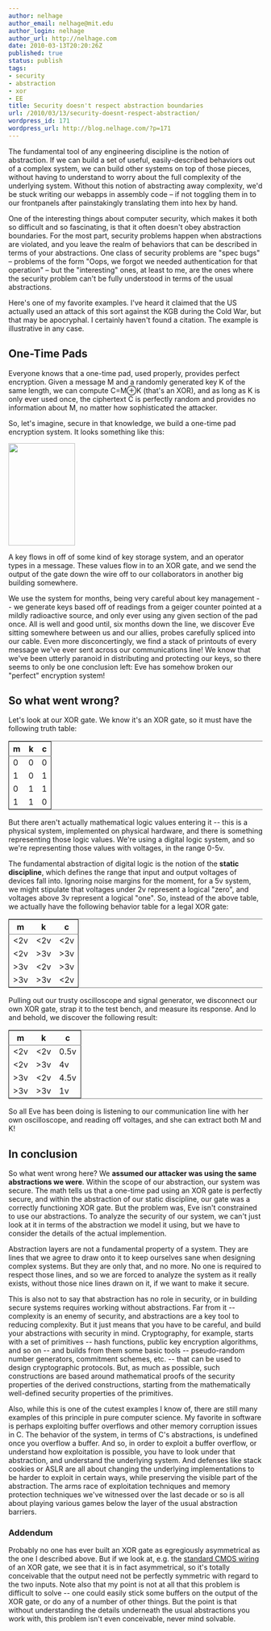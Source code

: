 ```yaml
---
author: nelhage
author_email: nelhage@mit.edu
author_login: nelhage
author_url: http://nelhage.com
date: 2010-03-13T20:20:26Z
published: true
status: publish
tags:
- security
- abstraction
- xor
- EE
title: Security doesn't respect abstraction boundaries
url: /2010/03/13/security-doesnt-respect-abstraction/
wordpress_id: 171
wordpress_url: http://blog.nelhage.com/?p=171
---
```


<p>The fundamental tool of any engineering discipline is the notion of
abstraction. If we can build a set of useful, easily-described
behaviors out of a complex system, we can build other systems on top
of those pieces, without having to understand to worry about the full
complexity of the underlying system. Without this notion of
abstracting away complexity, we'd be stuck writing our webapps in
assembly code &ndash; if not toggling them in to our frontpanels after
painstakingly translating them into hex by hand.
</p>
<p>
One of the interesting things about computer security, which makes it
both so difficult and so fascinating, is that it often doesn't obey
abstraction boundaries. For the most part, security problems happen
when abstractions are violated, and you leave the realm of behaviors
that can be described in terms of your abstractions. One class of
security problems are "spec bugs" &ndash; problems of the form "Oops, we
forgot we needed authentication for that operation" &ndash; but the
"interesting" ones, at least to me, are the ones where the security
problem can't be fully understood in terms of the usual abstractions.
</p>
<p>
Here's one of my favorite examples. I've heard it claimed that the US
actually used an attack of this sort against the KGB during the Cold War, but
that may be apocryphal. I certainly haven't found a citation. The example is illustrative in any case.
</p>
<h2>One-Time Pads</h2>
<p>
Everyone knows that a one-time pad, used properly, provides perfect
encryption. Given a message M and a randomly generated key K of the same length, we can
compute C=M⊕K (that's an XOR), and as long as K is only ever used
once, the ciphertext C is perfectly random and provides no information
about M, no matter how sophisticated the attacker.
</p>
<p>
So, let's imagine, secure in that knowledge, we build a one-time pad
encryption system. It looks something like this:
</p>

<a href="/images/posts/2010/03/otp.png"><img src="/images/posts/2010/03/otp.png" alt="" title="One-Time Pad setup" width="132" height="203" class="aligncenter size-full wp-image-174" /></a>

<p>
A key flows in off of some kind of key storage system, and an operator
types in a message. These values flow in to an XOR gate, and we send
the output of the gate down the wire off to our collaborators in another big building somewhere.
</p>

<p>
We use the system for months, being very careful about key
management -- we generate keys based off of readings from a geiger counter pointed at a mildly radioactive source, and only ever using any given section of the pad once. All is well and good until, six months down the line, we
discover Eve sitting somewhere between us and our allies, probes carefully
spliced into our cable. Even more disconcertingly, we find a stack of
printouts of every message we've ever sent across our communications line! We know that we've been utterly paranoid in distributing and protecting our keys, so there seems to only be one conclusion left: Eve has somehow broken our "perfect" encryption system!
</p>

<h2>So what went wrong?</h2>

<p>
Let's look at our XOR gate. We know it's an XOR gate, so it must have the
following truth table:
</p>

<table border="2" cellspacing="0" cellpadding="6" rules="groups" frame="hsides" >
<col align="right"></col><col align="right"></col><col align="right"></col>
<thead>
<tr><th>m</th><th>k</th><th>c</th></tr>
</thead>
<tbody>
<tr><td>0</td><td>0</td><td>0</td></tr>
<tr><td>1</td><td>0</td><td>1</td></tr>
<tr><td>0</td><td>1</td><td>1</td></tr>
<tr><td>1</td><td>1</td><td>0</td></tr>
</tbody>
</table>

<p>
But there aren't actually mathematical logic values entering it --
this is a physical system, implemented on physical hardware, and there
is something representing those logic values. We're using a digital
logic system, and so we're representing those values with voltages, in
the range 0-5v.
</p>
<p>
The fundamental abstraction of digital logic is the notion of the
<b>static discipline</b>, which defines the range that input and output
voltages of devices fall into. Ignoring noise margins for the moment,
for a 5v system, we might stipulate that voltages under 2v represent a
logical "zero", and voltages above 3v represent a logical "one". So,
instead of the above table, we actually have the following behavior
table for a legal XOR gate:
</p>
<table border="2" cellspacing="0" cellpadding="6" rules="groups" frame="hsides">
<col align="left"></col><col align="left"></col><col align="left"></col>
<thead>
<tr><th>m</th><th>k</th><th>c</th></tr>
</thead>
<tbody>
<tr><td>&lt;2v</td><td>&lt;2v</td><td>&lt;2v</td></tr>
<tr><td>&lt;2v</td><td>&gt;3v</td><td>&gt;3v</td></tr>
<tr><td>&gt;3v</td><td>&lt;2v</td><td>&gt;3v</td></tr>
<tr><td>&gt;3v</td><td>&gt;3v</td><td>&lt;2v</td></tr>
</tbody>
</table>

<p>
Pulling out our trusty oscilloscope and signal generator, we disconnect
our own XOR gate, strap it to the test bench, and measure its
response. And lo and behold, we discover the following result:
</p>
<table border="2" cellspacing="0" cellpadding="6" rules="groups" frame="hsides">
<col align="left"></col><col align="left"></col><col align="left"></col>
<thead>
<tr><th>m</th><th>k</th><th>c</th></tr>
</thead>
<tbody>
<tr><td>&lt;2v</td><td>&lt;2v</td><td>0.5v</td></tr>
<tr><td>&lt;2v</td><td>&gt;3v</td><td>4v</td></tr>
<tr><td>&gt;3v</td><td>&lt;2v</td><td>4.5v</td></tr>
<tr><td>&gt;3v</td><td>&gt;3v</td><td>1v</td></tr>
</tbody>
</table>


<p>
So all Eve has been doing is listening to our communication line with
her own oscilloscope, and reading off voltages, and she can extract
both M and K!

<h2>In conclusion</h2>

<p>
So what went wrong here? We <b>assumed our attacker was using the same abstractions we were</b>. Within the scope of our abstraction, our system
was secure. The math tells us that a one-time pad using an XOR gate is
perfectly secure, and within the abstraction of our static discipline,
our gate was a correctly functioning XOR gate. But the problem was,
Eve isn't constrained to use our abstractions. To analyze the security
of our system, we can't just look at it in terms of the abstraction we
model it using, but we have to consider the details of the actual
implemention.
</p>
<p>
Abstraction layers are not a fundamental property of a system. They
are lines that we agree to draw onto it to keep ourselves sane when
designing complex systems. But they are only that, and no more. No one
is required to respect those lines, and so we are forced to analyze
the system as it really exists, without those nice lines drawn on it,
if we want to make it secure.
</p>

<p>This is also not to say that abstraction has no role in security, or in building secure systems requires working without abstractions. Far from it -- complexity is an enemy of security, and abstractions are a key tool to reducing complexity. But it just means that you have to be careful, and build your abstractions with security in mind. Cryptography, for example, starts with a set of primitives -- hash functions, public key encryption algorithms, and so on -- and builds from them some basic tools -- pseudo-random number generators, commitment schemes, etc. -- that can be used to design cryptographic protocols. But, as much as possible, such constructions are based around mathematical proofs of the security properties of the derived constructions, starting from the mathematically well-defined security properties of the primitives.</p>

<p>Also, while this is one of the cutest examples I know of, there are still many examples of this principle in pure computer science. My favorite in software is perhaps exploiting buffer overflows and other memory corruption issues in C. The behavior of the system, in terms of C's abstractions, is undefined once you overflow a buffer. And so, in order to exploit a buffer overflow, or understand how exploitation is possible, you have to look under that abstraction, and understand the underlying system. And defenses like stack cookies or ASLR are all about changing the underlying implementations to be harder to exploit in certain ways, while preserving the visible part of the abstraction. The arms race of exploitation techniques and memory protection techniques we've witnessed over the last decade or so is all about playing various games below the layer of the usual abstraction barriers.</p>

<h3>Addendum</h3>
<p>Probably no one has ever built an XOR gate as egregiously asymmetrical as the one I described above. But if we look at, e.g. the <a href="http://en.wikipedia.org/wiki/File:CmosXORGate.png">standard CMOS wiring</a> of an XOR gate, we see that it is in fact asymmetrical, so it's totally conceivable that the output need not be perfectly symmetric with regard to the two inputs. Note also that my point is not at all that this problem is difficult to solve -- one could easily stick some buffers on the output of the XOR gate, or do any of a number of other things. But the point is that without understanding the details underneath the usual abstractions you work with, this problem isn't even conceivable, never mind solvable.</p>
